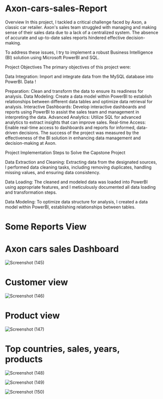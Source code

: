 # Axon-cars-sales-Report
Overview In this project, I tackled a critical challenge faced by Axon, a classic car retailer. Axon's sales team struggled with managing and making sense of their sales data due to a lack of a centralized system. The absence of accurate and up-to-date sales reports hindered effective decision-making.

To address these issues, I try to implement a robust Business Intelligence (BI) solution using Microsoft PowerBI and SQL.

Project Objectives The primary objectives of this project were:

Data Integration: Import and integrate data from the MySQL database into PowerBI. Data !

Preparation: Clean and transform the data to ensure its readiness for analysis. Data Modeling: Create a data model within PowerBI to establish relationships between different data tables and optimize data retrieval for analysis. Interactive Dashboards: Develop interactive dashboards and reports using PowerBI to assist the sales team and management in interpreting the data. Advanced Analytics: Utilize SQL for advanced analytics to extract insights that can improve sales. Real-time Access: Enable real-time access to dashboards and reports for informed, data-driven decisions. The success of the project was measured by the effectiveness of the BI solution in enhancing data management and decision-making at Axon.

Project Implementation Steps to Solve the Capstone Project

Data Extraction and Cleaning: Extracting data from the designated sources, I performed data cleaning tasks, including removing duplicates, handling missing values, and ensuring data consistency.

Data Loading: The cleaned and modeled data was loaded into PowerBI using appropriate features, and I meticulously documented all data loading and transformation steps.

Data Modeling: To optimize data structure for analysis, I created a data model within PowerBI, establishing relationships between tables.

# Some Reports View
# Axon cars sales Dashboard

![Screenshot (145)](https://github.com/user-attachments/assets/f0171ab0-b556-45f7-b856-06a2d76096c9)

# Customer view
![Screenshot (146)](https://github.com/user-attachments/assets/3d23a463-a18b-4342-a042-26f6626f8bea)

# Product view
![Screenshot (147)](https://github.com/user-attachments/assets/267c8188-e7c4-401b-8c7c-e5acf775955d)

# Top countries, sales, years, products
![Screenshot (148)](https://github.com/user-attachments/assets/dd1f8e5a-a3a3-41a4-868a-f861fff2157e)


![Screenshot (149)](https://github.com/user-attachments/assets/a24f823c-da3a-4898-b902-3f253ceebd45)

![Screenshot (150)](https://github.com/user-attachments/assets/49f7ec30-0f44-47a0-8161-bee71f52614b)
